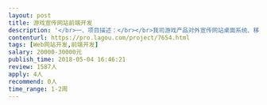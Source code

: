```yaml
---                
layout: post       
title: 游戏宣传网站前端开发           
description: '</br>一、项目描述：</br></br>我司游戏产品对外宣传网站桌面系统、移动端网站等前端开发，主要面向海外市场。</br>二、主要功能点：</br></br>预告功能、世界观介绍、预售功能、消息通知与推送、登录注册等</br></br>三、人员要求：</br></br>1、精通Web前端技术，包括HTML5/CSS3/JavaScript等；</br>2、精通VueJS前端开发框架， 熟悉css动画实现；</br>3、有敏锐设计感，能够很好配合团队完成项目，具备良好工作态度；</br>4、掌握网站性能优化、SEO和服务器端的基础知识；</br>5、良好的沟通能力和契约精神；</br>6、要求驻场！在上海市黄浦区瞿溪路一带驻场开发！价格可面议~</br>'     
contenturl: https://pro.lagou.com/project/7654.html      
tags: [Web网站开发,前端开发]            
salary: 20000-30000元          
publish_time: 2018-05-04 16:46:21         
review: 1587人                   
apply: 4人                   
recommend: 0人                   
time_range: 1-2周              
---                 
```

